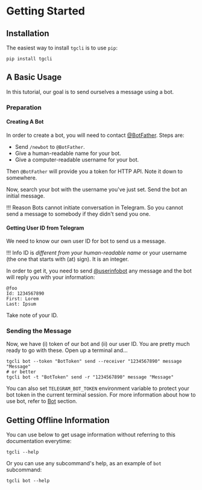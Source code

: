 # Getting Started

## Installation

The easiest way to install `tgcli` is to use `pip`:

    pip install tgcli

## A Basic Usage

In this tutorial, our goal is to send ourselves a message using a bot.

### Preparation

#### Creating A Bot

In order to create a bot, you will need to contact
[@BotFather](https://t.me/BotFather). Steps are:

 - Send `/newbot` to `@BotFather`.
 - Give a human-readable name for your bot.
 - Give a computer-readable username for your bot.

Then `@BotFather` will provide you a token for HTTP API. Note it down to
somewhere.

Now, search your bot with the username you've just set. Send the bot an initial
message.

!!! Reason
    Bots cannot initiate conversation in Telegram. So you cannot send a message
    to somebody if they didn't send you one.

#### Getting User ID from Telegram

We need to know our own user ID for bot to send us a message.

!!! Info
    ID is *different from your human-readable name* or your username (the one
    that starts with (at) sign). It is an integer.

In order to get it, you need to send [@userinfobot](https://t.me/userinfobot)
any message and the bot will reply you with your information:

```
@foo
Id: 1234567890
First: Lorem
Last: Ipsum
```

Take note of your ID.

### Sending the Message

Now, we have (i) token of our bot and (ii) our user ID. You are pretty much
ready to go with these. Open up a terminal and...

```
tgcli bot --token "BotToken" send --receiver "1234567890" message "Message"
# or better
tgcli bot -t "BotToken" send -r "1234567890" message "Message"
```

You can also set `TELEGRAM_BOT_TOKEN` environment variable to protect your
bot token in the current terminal session. For more information about how to
use bot, refer to [Bot](bot.md) section.

## Getting Offline Information

You can use below to get usage information without referring to this
documentation everytime:

    tgcli --help

Or you can use any subcommand's help, as an example of `bot` subcommand:

    tgcli bot --help
